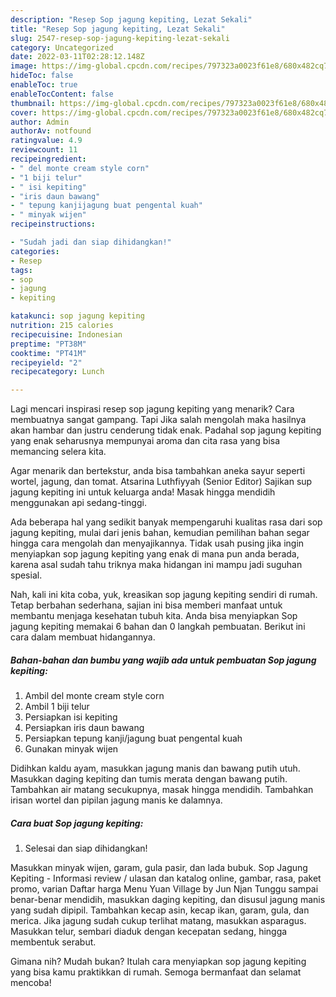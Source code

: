 ```yaml
---
description: "Resep Sop jagung kepiting, Lezat Sekali"
title: "Resep Sop jagung kepiting, Lezat Sekali"
slug: 2547-resep-sop-jagung-kepiting-lezat-sekali
category: Uncategorized
date: 2022-03-11T02:28:12.148Z
image: https://img-global.cpcdn.com/recipes/797323a0023f61e8/680x482cq70/sop-jagung-kepiting-foto-resep-utama.jpg
hideToc: false
enableToc: true
enableTocContent: false
thumbnail: https://img-global.cpcdn.com/recipes/797323a0023f61e8/680x482cq70/sop-jagung-kepiting-foto-resep-utama.jpg
cover: https://img-global.cpcdn.com/recipes/797323a0023f61e8/680x482cq70/sop-jagung-kepiting-foto-resep-utama.jpg
author: Admin
authorAv: notfound
ratingvalue: 4.9
reviewcount: 11
recipeingredient:
- " del monte cream style corn"
- "1 biji telur"
- " isi kepiting"
- "iris daun bawang"
- " tepung kanjijagung buat pengental kuah"
- " minyak wijen"
recipeinstructions:

- "Sudah jadi dan siap dihidangkan!"
categories:
- Resep
tags:
- sop
- jagung
- kepiting

katakunci: sop jagung kepiting 
nutrition: 215 calories
recipecuisine: Indonesian
preptime: "PT38M"
cooktime: "PT41M"
recipeyield: "2"
recipecategory: Lunch

---
```



Lagi mencari inspirasi resep sop jagung kepiting yang menarik? Cara membuatnya sangat gampang. Tapi Jika salah mengolah maka hasilnya akan hambar dan justru cenderung tidak enak. Padahal sop jagung kepiting yang enak seharusnya mempunyai aroma dan cita rasa yang bisa memancing selera kita.


Agar menarik dan bertekstur, anda bisa tambahkan aneka sayur seperti wortel, jagung, dan tomat. Atsarina Luthfiyyah (Senior Editor) Sajikan sup jagung kepiting ini untuk keluarga anda! Masak hingga mendidih menggunakan api sedang-tinggi.

Ada beberapa hal yang sedikit banyak mempengaruhi kualitas rasa dari sop jagung kepiting, mulai dari jenis bahan, kemudian pemilihan bahan segar hingga cara mengolah dan menyajikannya. Tidak usah pusing jika ingin menyiapkan sop jagung kepiting yang enak di mana pun anda berada, karena asal sudah tahu triknya maka hidangan ini mampu jadi suguhan spesial.


Nah, kali ini kita coba, yuk, kreasikan sop jagung kepiting sendiri di rumah. Tetap berbahan sederhana, sajian ini bisa memberi manfaat untuk membantu menjaga kesehatan tubuh kita. Anda bisa menyiapkan Sop jagung kepiting memakai 6 bahan dan 0 langkah pembuatan. Berikut ini cara dalam membuat hidangannya.

<!--inarticleads1-->

##### Bahan-bahan dan bumbu yang wajib ada untuk pembuatan Sop jagung kepiting:

1. Ambil  del monte cream style corn
1. Ambil 1 biji telur
1. Persiapkan  isi kepiting
1. Persiapkan iris daun bawang
1. Persiapkan  tepung kanji/jagung buat pengental kuah
1. Gunakan  minyak wijen


Didihkan kaldu ayam, masukkan jagung manis dan bawang putih utuh. Masukkan daging kepiting dan tumis merata dengan bawang putih. Tambahkan air matang secukupnya, masak hingga mendidih. Tambahkan irisan wortel dan pipilan jagung manis ke dalamnya. 

<!--inarticleads2-->

##### Cara buat Sop jagung kepiting:


1. Selesai dan siap dihidangkan!

Masukkan minyak wijen, garam, gula pasir, dan lada bubuk. Sop Jagung Kepiting - Informasi review / ulasan dan katalog online, gambar, rasa, paket promo, varian Daftar harga Menu Yuan Village by Jun Njan Tunggu sampai benar-benar mendidih, masukkan daging kepiting, dan disusul jagung manis yang sudah dipipil. Tambahkan kecap asin, kecap ikan, garam, gula, dan merica. Jika jagung sudah cukup terlihat matang, masukkan asparagus. Masukkan telur, sembari diaduk dengan kecepatan sedang, hingga membentuk serabut. 

Gimana nih? Mudah bukan? Itulah cara menyiapkan sop jagung kepiting yang bisa kamu praktikkan di rumah. Semoga bermanfaat dan selamat mencoba!
